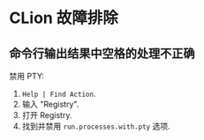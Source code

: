 # CLion 故障排除

## 命令行输出结果中空格的处理不正确

禁用 PTY:

1. `Help | Find Action`.
2. 输入 "Registry".
3. 打开 Registry.
4. 找到并禁用 `run.processes.with.pty` 选项.
